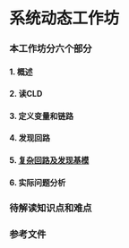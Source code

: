 # 系统动态工作坊



### 本工作坊分六个部分

#### 1. 概述

#### 2. 读CLD

#### 3. 定义变量和链路

#### 4. 发现回路

#### 5. [复杂回路及发现基模](docs/multiple_loop.md, "复杂回路")

#### 6. 实际问题分析


### 待解读知识点和难点
### 参考文件

